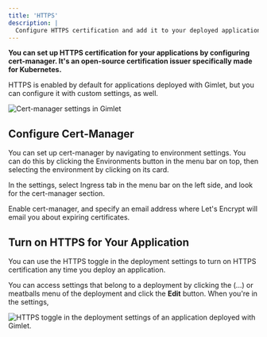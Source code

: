 ```yaml
---
title: 'HTTPS'
description: |
  Configure HTTPS certification and add it to your deployed applications with a single click.
---
```


**You can set up HTTPS certification for your applications by configuring cert-manager. It's an open-source certification issuer specifically made for Kubernetes.**

HTTPS is enabled by default for applications deployed with Gimlet, but you can configure it with custom settings, as well.

![Cert-manager settings in Gimlet](/docs/screenshots/https/gimlet-io-https-cert-manager-lets-encrypt.png)

## Configure Cert-Manager

You can set up cert-manager by navigating to environment settings. You can do this by clicking the Environments button in the menu bar on top, then selecting the environment by clicking on its card.

In the settings, select Ingress tab in the menu bar on the left side, and look for the cert-manager section.

Enable cert-manager, and specify an email address where Let's Encrypt will email you about expiring certificates.

## Turn on HTTPS for Your Application

You can use the HTTPS toggle in the deployment settings to turn on HTTPS certification any time you deploy an application.

You can access settings that belong to a deployment by clicking the (...) or meatballs menu of the deployment and click the **Edit** button. When you're in the settings, 

![HTTPS toggle in the deployment settings of an application deployed with Gimlet.](/docs/screenshots/https/gimlet-io-https-deployment-setting.png)
